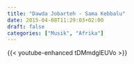 ```yaml
---
title: "Dawda Jobarteh - Sama Kebbalu"
date: 2015-04-08T11:29:03+02:00
draft: false
categories: ["Musik", "Afrika"]
---
```


{{< youtube-enhanced tDMmdglEUVo >}}
